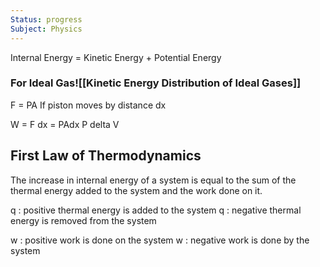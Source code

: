 ```yaml
---
Status: progress
Subject: Physics
---
```

Internal Energy = Kinetic Energy + Potential Energy

### For Ideal Gas![[Kinetic Energy Distribution of Ideal Gases]]

F = PA
If piston moves by distance dx

W = F dx
 = PAdx
P delta V

## First Law of Thermodynamics
The increase in internal energy of a system is equal to the sum of the thermal energy added to the system and the work done on it.

q : positive thermal energy is added to the system 
q : negative thermal energy is removed from the system

 w : positive work is done on the system
 w : negative work is done by the system